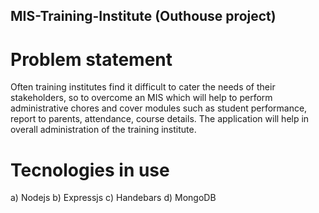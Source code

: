 ## MIS-Training-Institute (Outhouse project)
# Problem statement
Often training institutes find it difficult to cater the needs of their stakeholders, so to overcome an MIS which will help to perform administrative chores and cover modules such as student performance, report to parents, attendance, course details. The application will help in overall administration of the training institute.

# Tecnologies in use
a) Nodejs
b) Expressjs
c) Handebars
d) MongoDB

